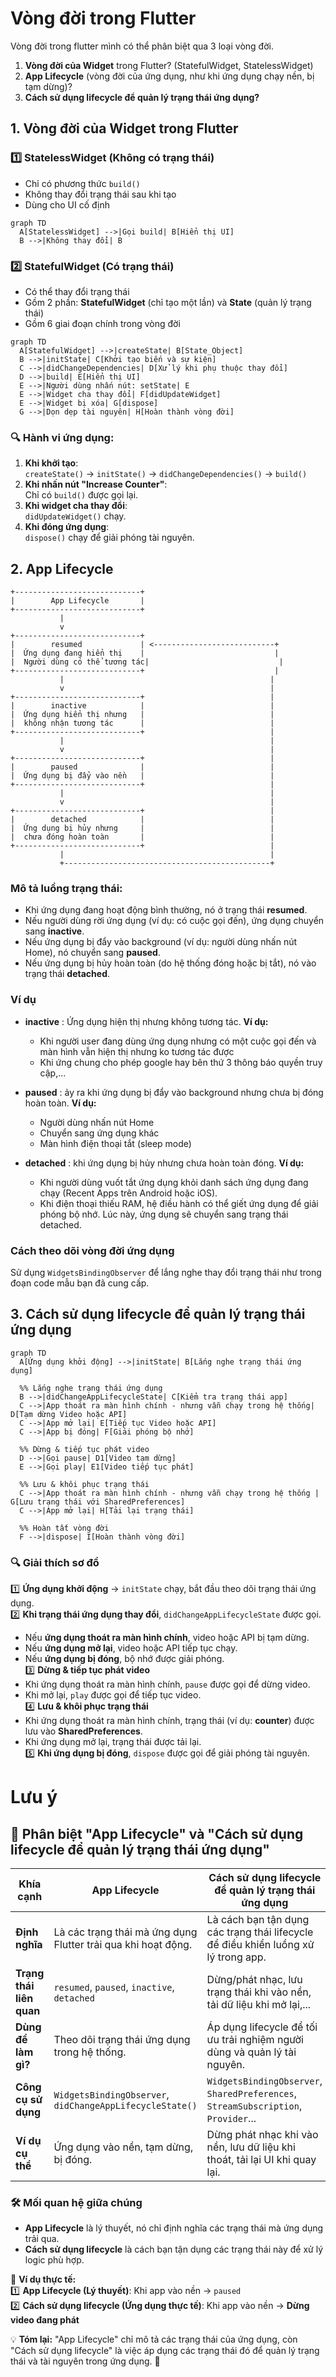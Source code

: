 # Vòng đời trong Flutter

Vòng đời trong flutter mình có thể phân biệt qua 3 loại vòng đời.

1. **Vòng đời của Widget** trong Flutter? (StatefulWidget, StatelessWidget)  
2. **App Lifecycle** (vòng đời của ứng dụng, như khi ứng dụng chạy nền, bị tạm dừng)?  
3. **Cách sử dụng lifecycle để quản lý trạng thái ứng dụng?**  

## 1. **Vòng đời của Widget** trong Flutter

### **1️⃣ StatelessWidget (Không có trạng thái)**
- Chỉ có phương thức `build()`
- Không thay đổi trạng thái sau khi tạo
- Dùng cho UI cố định

```mermaid
graph TD
  A[StatelessWidget] -->|Gọi build| B[Hiển thị UI]
  B -->|Không thay đổi| B
```

### **2️⃣ StatefulWidget (Có trạng thái)**
- Có thể thay đổi trạng thái
- Gồm 2 phần: **StatefulWidget** (chỉ tạo một lần) và **State** (quản lý trạng thái)
- Gồm 6 giai đoạn chính trong vòng đời

```mermaid
graph TD
  A[StatefulWidget] -->|createState| B[State_Object]
  B -->|initState| C[Khởi tạo biến và sự kiện]
  C -->|didChangeDependencies| D[Xử lý khi phụ thuộc thay đổi]
  D -->|build| E[Hiển thị UI]
  E -->|Người dùng nhấn nút: setState| E
  E -->|Widget cha thay đổi| F[didUpdateWidget]
  E -->|Widget bị xóa| G[dispose]
  G -->|Dọn dẹp tài nguyên| H[Hoàn thành vòng đời]
```
### 🔍 **Hành vi ứng dụng:**
1. **Khi khởi tạo**:  
   `createState()` → `initState()` → `didChangeDependencies()` → `build()`
2. **Khi nhấn nút "Increase Counter"**:  
   Chỉ có `build()` được gọi lại.
3. **Khi widget cha thay đổi**:  
   `didUpdateWidget()` chạy.
4. **Khi đóng ứng dụng**:  
   `dispose()` chạy để giải phóng tài nguyên.







## 2. **App Lifecycle**

```plaintext
+----------------------------+
|        App Lifecycle       |
+----------------------------+
           |
           v
+----------------------------+
|        resumed             | <---------------------------+
|  Ứng dụng đang hiển thị    |                             |
|  Người dùng có thể tương tác|                             |
+----------------------------+                             |
           |                                              |
           v                                              |
+----------------------------+                            |
|        inactive            |                            |
|  Ứng dụng hiển thị nhưng   |                            |
|  không nhận tương tác      |                            |
+----------------------------+                            |
           |                                              |
           v                                              |
+----------------------------+                            |
|        paused              |                            |
|  Ứng dụng bị đẩy vào nền   |                            |
+----------------------------+                            |
           |                                              |
           v                                              |
+----------------------------+                            |
|        detached            |                            |
|  Ứng dụng bị hủy nhưng     |                            |
|  chưa đóng hoàn toàn       |                            |
+----------------------------+                            |
           |                                              |
           +----------------------------------------------+
```

### Mô tả luồng trạng thái:
- Khi ứng dụng đang hoạt động bình thường, nó ở trạng thái **resumed**.
- Nếu người dùng rời ứng dụng (ví dụ: có cuộc gọi đến), ứng dụng chuyển sang **inactive**.
- Nếu ứng dụng bị đẩy vào background (ví dụ: người dùng nhấn nút Home), nó chuyển sang **paused**.
- Nếu ứng dụng bị hủy hoàn toàn (do hệ thống đóng hoặc bị tắt), nó vào trạng thái **detached**.

### Ví dụ
- **inactive** : Ứng dụng hiện thị nhưng không tương tác.
    **Ví dụ:**
    - Khi người user đang dùng ứng dụng nhưng có một cuộc gọi đến và màn hình vẫn hiện thị nhưng ko tương tác được
    - Khi ứng chung cho phép google hay bên thứ 3 thông báo quyền truy cập,...
 
- **paused** : ảy ra khi ứng dụng bị đẩy vào background nhưng chưa bị đóng hoàn toàn.
  **Ví dụ:**
  - Người dùng nhấn nút Home
  - Chuyển sang ứng dụng khác
  - Màn hình điện thoại tắt (sleep mode)

- **detached** : khi ứng dụng bị hủy nhưng chưa hoàn toàn đóng.
  **Ví dụ:**
  - Khi người dùng vuốt tắt ứng dụng khỏi danh sách ứng dụng đang chạy (Recent Apps trên Android hoặc iOS).
  - Khi điện thoại thiếu RAM, hệ điều hành có thể giết ứng dụng để giải phóng bộ nhớ. Lúc này, ứng dụng sẽ chuyển sang trạng thái detached.

### Cách theo dõi vòng đời ứng dụng
Sử dụng `WidgetsBindingObserver` để lắng nghe thay đổi trạng thái như trong đoạn code mẫu bạn đã cung cấp.

## 3. **Cách sử dụng lifecycle để quản lý trạng thái ứng dụng**



```mermaid
graph TD
  A[Ứng dụng khởi động] -->|initState| B[Lắng nghe trạng thái ứng dụng]
  
  %% Lắng nghe trạng thái ứng dụng
  B -->|didChangeAppLifecycleState| C[Kiểm tra trạng thái app]
  C -->|App thoát ra màn hình chính - nhưng vẫn chạy trong hệ thống| D[Tạm dừng Video hoặc API]
  C -->|App mở lại| E[Tiếp tục Video hoặc API]
  C -->|App bị đóng| F[Giải phóng bộ nhớ]

  %% Dừng & tiếp tục phát video
  D -->|Gọi pause| D1[Video tạm dừng]
  E -->|Gọi play| E1[Video tiếp tục phát]

  %% Lưu & khôi phục trạng thái
  C -->|App thoát ra màn hình chính - nhưng vẫn chạy trong hệ thống | G[Lưu trạng thái với SharedPreferences]
  C -->|App mở lại| H[Tải lại trạng thái]
  
  %% Hoàn tất vòng đời
  F -->|dispose| I[Hoàn thành vòng đời]
```

### 🔍 **Giải thích sơ đồ**  
1️⃣ **Ứng dụng khởi động** → `initState` chạy, bắt đầu theo dõi trạng thái ứng dụng.  
2️⃣ **Khi trạng thái ứng dụng thay đổi**, `didChangeAppLifecycleState` được gọi.  
   - Nếu **ứng dụng thoát ra màn hình chính**, video hoặc API bị tạm dừng.  
   - Nếu **ứng dụng mở lại**, video hoặc API tiếp tục chạy.  
   - Nếu **ứng dụng bị đóng**, bộ nhớ được giải phóng.  
3️⃣ **Dừng & tiếp tục phát video**  
   - Khi ứng dụng thoát ra màn hình chính, `pause` được gọi để dừng video.  
   - Khi mở lại, `play` được gọi để tiếp tục video.  
4️⃣ **Lưu & khôi phục trạng thái**  
   - Khi ứng dụng thoát ra màn hình chính, trạng thái (ví dụ: **counter**) được lưu vào **SharedPreferences**.  
   - Khi ứng dụng mở lại, trạng thái được tải lại.  
5️⃣ **Khi ứng dụng bị đóng**, `dispose` được gọi để giải phóng tài nguyên.

# Lưu ý
## 🚀 **Phân biệt "App Lifecycle" và "Cách sử dụng lifecycle để quản lý trạng thái ứng dụng"**  

| **Khía cạnh**                                    | **App Lifecycle**                                               | **Cách sử dụng lifecycle để quản lý trạng thái ứng dụng** |
|--------------------------------------------------|----------------------------------------------------------------|--------------------------------------------------|
| **Định nghĩa**                                  | Là các trạng thái mà ứng dụng Flutter trải qua khi hoạt động.  | Là cách bạn tận dụng các trạng thái lifecycle để điều khiển luồng xử lý trong app. |
| **Trạng thái liên quan**                        | `resumed`, `paused`, `inactive`, `detached`                    | Dừng/phát nhạc, lưu trạng thái khi vào nền, tải dữ liệu khi mở lại,... |
| **Dùng để làm gì?**                              | Theo dõi trạng thái ứng dụng trong hệ thống.                   | Áp dụng lifecycle để tối ưu trải nghiệm người dùng và quản lý tài nguyên. |
| **Công cụ sử dụng**                             | `WidgetsBindingObserver`, `didChangeAppLifecycleState()`       | `WidgetsBindingObserver`, `SharedPreferences`, `StreamSubscription`, `Provider`... |
| **Ví dụ cụ thể**                                | Ứng dụng vào nền, tạm dừng, bị đóng.                           | Dừng phát nhạc khi vào nền, lưu dữ liệu khi thoát, tải lại UI khi quay lại. |

### 🛠 **Mối quan hệ giữa chúng**
- **App Lifecycle** là lý thuyết, nó chỉ định nghĩa các trạng thái mà ứng dụng trải qua.  
- **Cách sử dụng lifecycle** là cách bạn tận dụng các trạng thái này để xử lý logic phù hợp.  

📌 **Ví dụ thực tế:**  
1️⃣ **App Lifecycle (Lý thuyết)**: Khi app vào nền → `paused`  
2️⃣ **Cách sử dụng lifecycle (Ứng dụng thực tế)**: Khi app vào nền → **Dừng video đang phát**  

💡 **Tóm lại:** "App Lifecycle" chỉ mô tả các trạng thái của ứng dụng, còn "Cách sử dụng lifecycle" là việc áp dụng các trạng thái đó để quản lý trạng thái và tài nguyên trong ứng dụng. 🚀
